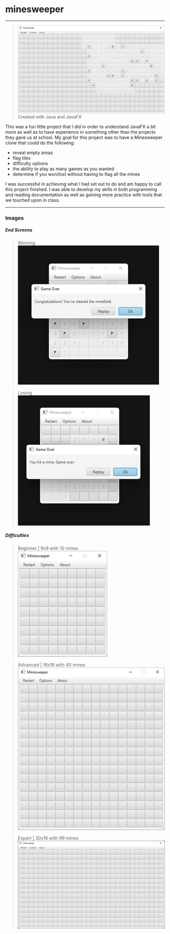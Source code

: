 # minesweeper
----
> ![In-progress Minesweeper Board](Images/in%20progress.png)
> Created with Java and JavaFX



This was a fun little project that I did in order to understand JavaFX a bit more as well as to have experience in something other than the projects they gave us at school. My goal for this project was to have a Minesweeper clone that could do the following: 
- reveal empty areas
- flag tiles
- difficulty options
- the ability to play as many games as you wanted
- determine if you won/lost without having to flag all the mines

I was successful in achieving what I had set out to do and am happy to call this project finished. I was able to develop my skills in both programming and reading documentation as well as gaining more practice with tools that we touched upon in class.

---
### Images
##### End Screens
> Winning
> ![Win Screen](Images/Finish.png)

> Losing
> ![Lose Screen](Images/mine.png)


##### Difficulties
> Beginner | 9x9 with 10 mines
> ![Picture of beginner board](Images/easy%20mode.png)

> Advanced | 16x16 with 40 mines
> ![Picture of advanced board](Images/medium%20mode.png)

> Expert | 30x16 with 99 mines
> ![Picture of expert board](Images/expert%20mode.png)
